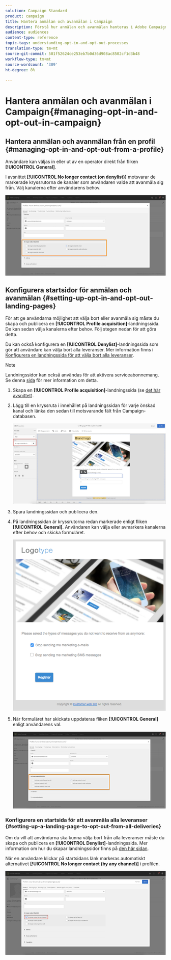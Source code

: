 ```yaml
---
solution: Campaign Standard
product: campaign
title: Hantera anmälan och avanmälan i Campaign
description: Förstå hur anmälan och avanmälan hanteras i Adobe Campaign.
audience: audiences
content-type: reference
topic-tags: understanding-opt-in-and-opt-out-processes
translation-type: tm+mt
source-git-commit: 501f52624ce253eb7b0d36d908ac8502cf1d3b48
workflow-type: tm+mt
source-wordcount: '309'
ht-degree: 8%

---
```



# Hantera anmälan och avanmälan i Campaign{#managing-opt-in-and-opt-out-in-campaign}

## Hantera anmälan och avanmälan från en profil {#managing-opt-in-and-opt-out-from-a-profile}

Användare kan väljas in eller ut av en operator direkt från fliken **[!UICONTROL General]**.

I avsnittet **[!UICONTROL No longer contact (on denylist)]** motsvarar de markerade kryssrutorna de kanaler som användaren valde att avanmäla sig från. Välj kanalerna efter användarens behov.

![](assets/optin_landingpage_3.png)

## Konfigurera startsidor för anmälan och avanmälan {#setting-up-opt-in-and-opt-out-landing-pages}

För att ge användarna möjlighet att välja bort eller avanmäla sig måste du skapa och publicera en **[!UICONTROL Profile acquisition]**-landningssida. De kan sedan välja kanalerna efter behov. Följ stegen nedan för att göra detta.

Du kan också konfigurera en **[!UICONTROL Denylist]**-landningssida som gör att användare kan välja bort alla leveranser. Mer information finns i [Konfigurera en landningssida för att välja bort alla leveranser](#setting-up-a-landing-page-to-opt-out-from-all-deliveries).

>[!NOTE]
>
>Landningssidor kan också användas för att aktivera serviceabonnemang. Se denna [sida](../../channels/using/configuring-landing-page.md#linking-a-landing-page-to-a-service) för mer information om detta.

1. Skapa en **[!UICONTROL Profile acquisition]**-landningssida (se [det här avsnittet](../../channels/using/getting-started-with-landing-pages.md)).
1. Lägg till en kryssruta i innehållet på landningssidan för varje önskad kanal och länka den sedan till motsvarande fält från Campaign-databasen.

   ![](assets/optin_landingpage_1.png)

1. Spara landningssidan och publicera den.
1. På landningssidan är kryssrutorna redan markerade enligt fliken **[!UICONTROL General]**. Användaren kan välja eller avmarkera kanalerna efter behov och skicka formuläret.

   ![](assets/optin_landingpage_2.png)

1. När formuläret har skickats uppdateras fliken **[!UICONTROL General]** enligt användarens val.

   ![](assets/optin_landingpage_3.png)

### Konfigurera en startsida för att avanmäla alla leveranser {#setting-up-a-landing-page-to-opt-out-from-all-deliveries}

Om du vill att användarna ska kunna välja bort från alla leveranser måste du skapa och publicera en **[!UICONTROL Denylist]**-landningssida. Mer information om hur du skapar landningssidor finns på [den här sidan](../../channels/using/getting-started-with-landing-pages.md).

När en användare klickar på startsidans länk markeras automatiskt alternativet **[!UICONTROL No longer contact (by any channel)]** i profilen.

![](assets/blocklisting_allchannels.png)

